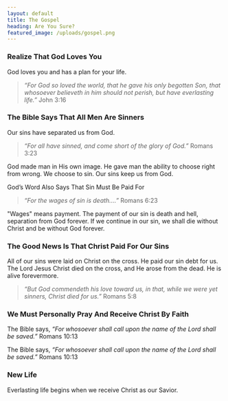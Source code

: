 ```yaml
---
layout: default
title: The Gospel
heading: Are You Sure?
featured_image: /uploads/gospel.png
---
```



### Realize That God Loves You

God loves you and has a plan for your life.

> *“For God so loved the world, that he gave his only begotten Son, that whosoever believeth in him should not perish, but have everlasting life.”* John 3:16

### The Bible Says That All Men Are Sinners

Our sins have separated us from God.

> *“For all have sinned, and come short of the glory of God.”* Romans 3:23

God made man in His own image. He gave man the ability to choose right from wrong. We choose to sin. Our sins keep us from God.

God’s Word Also Says That Sin Must Be Paid For

> *“For the wages of sin is death….”* Romans 6:23

"Wages" means payment. The payment of our sin is death and hell, separation from God forever. If we continue in our sin, we shall die without Christ and be without God forever.

### The Good News Is That Christ Paid For Our Sins

All of our sins were laid on Christ on the cross. He paid our sin debt for us. The Lord Jesus Christ died on the cross, and He arose from the dead. He is alive forevermore.

> *“But God commendeth his love toward us, in that, while we were yet sinners, Christ died for us.”* Romans 5:8

### We Must Personally Pray And Receive Christ By Faith

The Bible says, *“For whosoever shall call upon the name of the Lord shall be saved.”* Romans 10:13

The Bible says, *“For whosoever shall call upon the name of the Lord shall be saved.”* Romans 10:13

### New Life

Everlasting life begins when we receive Christ as our Savior.